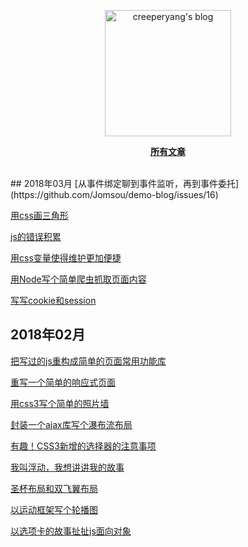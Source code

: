 <p align="center">
  <a href="https:///github.com/Jomsou/demo-blog">
  <img width="202" alt="creeperyang's blog" src="https://cloud.githubusercontent.com/assets/8046480/14981004/d3108ee0-115e-11e6-8f35-b4320b214947.png">
  </a>
</p>

<p align="center">
<a href="https:///github.com/Jomsou/demo-blog/issues"><b>所有文章</b></a>
</p>

<br/>
## 2018年03月
[从事件绑定聊到事件监听，再到事件委托](https://github.com/Jomsou/demo-blog/issues/16)

[用css画三角形](https://github.com/Jomsou/demo-blog/issues/15)

[js的错误积累](https://github.com/Jomsou/demo-blog/issues/14)

[用css变量使得维护更加便捷](https://github.com/Jomsou/demo-blog/issues/13)

[用Node写个简单爬虫抓取页面内容](https://github.com/Jomsou/demo-blog/issues/12)

[写写cookie和session](https://github.com/Jomsou/demo-blog/issues/11)

## 2018年02月

[把写过的js重构成简单的页面常用功能库](https://github.com/Jomsou/demo-blog/issues/10)

[重写一个简单的响应式页面](https://github.com/Jomsou/demo-blog/issues/09)

[用css3写个简单的照片墙](https://github.com/Jomsou/demo-blog/issues/08)

[封装一个ajax库写个瀑布流布局](https://github.com/Jomsou/demo-blog/issues/07)

[有趣！CSS3新增的选择器的注意事项](https://github.com/Jomsou/demo-blog/issues/06)

[我叫浮动，我想讲讲我的故事](https://github.com/Jomsou/demo-blog/issues/05)

[圣杯布局和双飞翼布局](https://github.com/Jomsou/demo-blog/issues/04)

[以运动框架写个轮播图](https://github.com/Jomsou/demo-blog/issues/02)

[以选项卡的故事扯扯js面向对象](https://github.com/Jomsou/demo-blog/issues/01)
